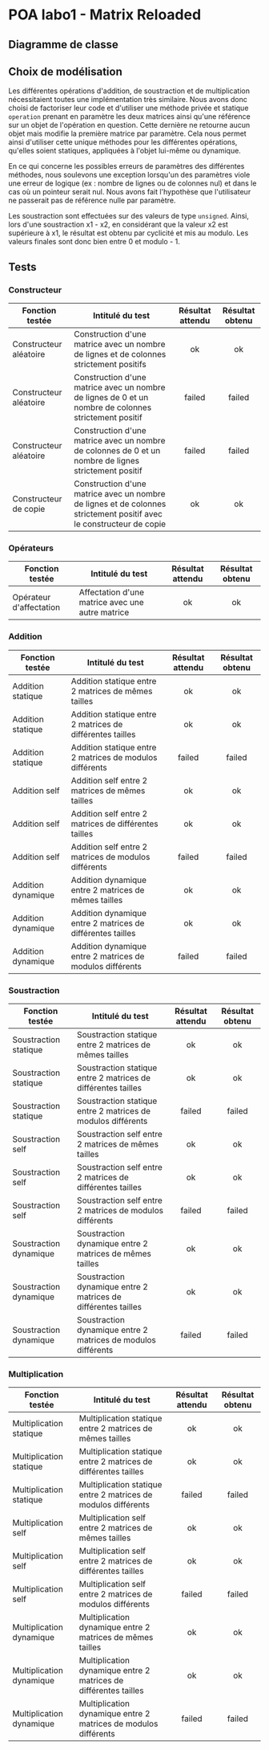 # POA labo1 - Matrix Reloaded
## Diagramme de classe

## Choix de modélisation

Les différentes opérations d'addition, de soustraction et de multiplication nécessitaient toutes une implémentation très similaire. Nous avons donc choisi de factoriser leur code et d'utiliser une méthode privée et statique `operation` prenant en paramètre les deux matrices ainsi qu'une référence sur un objet de l'opération en question. Cette dernière ne retourne aucun objet mais modifie la première matrice par paramètre. Cela nous permet ainsi d'utiliser cette unique méthodes pour les différentes opérations, qu'elles soient statiques, appliquées à l'objet lui-même ou dynamique.

En ce qui concerne les possibles erreurs de paramètres des différentes méthodes, nous soulevons une exception lorsqu'un des paramètres viole une erreur de logique (ex : nombre de lignes ou de colonnes nul) et dans le cas où un pointeur serait nul. Nous avons fait l'hypothèse que l'utilisateur ne passerait pas de référence nulle par paramètre.

Les soustraction sont effectuées sur des valeurs de type `unsigned`. Ainsi, lors d'une soustraction x1 - x2, en considérant que la valeur x2 est supérieure à x1, le résultat est obtenu par cyclicité et mis au modulo. Les valeurs finales sont donc bien entre 0 et modulo - 1.

## Tests

### Constructeur

| Fonction testée | Intitulé du test | Résultat attendu | Résultat obtenu |
|----------|-------------|:------:|:------:|
| Constructeur aléatoire | Construction d'une matrice avec un nombre de lignes et de colonnes strictement positifs | ok | ok |
| Constructeur aléatoire | Construction d'une matrice avec un nombre de lignes de 0 et un nombre de colonnes strictement positif | failed | failed |
| Constructeur aléatoire | Construction d'une matrice avec un nombre de colonnes de 0 et un nombre de lignes strictement positif | failed | failed |
| Constructeur de copie | Construction d'une matrice avec un nombre de lignes et de colonnes strictement positif avec le constructeur de copie | ok | ok |

### Opérateurs

| Fonction testée | Intitulé du test | Résultat attendu | Résultat obtenu |
|----------|-------------|:------:|:------:|
| Opérateur d'affectation | Affectation d'une matrice avec une autre matrice | ok | ok |

### Addition

| Fonction testée | Intitulé du test | Résultat attendu | Résultat obtenu |
|----------|-------------|:------:|:------:|
| Addition statique | Addition statique entre 2 matrices de mêmes tailles | ok | ok |
| Addition statique | Addition statique entre 2 matrices de différentes tailles | ok | ok |
| Addition statique | Addition statique entre 2 matrices de modulos différents | failed | failed |
| Addition self | Addition self entre 2 matrices de mêmes tailles | ok | ok |
| Addition self | Addition self entre 2 matrices de différentes tailles | ok | ok |
| Addition self | Addition self entre 2 matrices de modulos différents | failed | failed |
| Addition dynamique | Addition dynamique entre 2 matrices de mêmes tailles | ok | ok |
| Addition dynamique | Addition dynamique entre 2 matrices de différentes tailles | ok | ok |
| Addition dynamique | Addition dynamique entre 2 matrices de modulos différents | failed | failed |

### Soustraction

| Fonction testée | Intitulé du test | Résultat attendu | Résultat obtenu |
|----------|-------------|:------:|:------:|
| Soustraction statique | Soustraction statique entre 2 matrices de mêmes tailles | ok | ok |
| Soustraction statique | Soustraction statique entre 2 matrices de différentes tailles | ok | ok |
| Soustraction statique | Soustraction statique entre 2 matrices de modulos différents | failed | failed |
| Soustraction self | Soustraction self entre 2 matrices de mêmes tailles | ok | ok |
| Soustraction self | Soustraction self entre 2 matrices de différentes tailles | ok | ok |
| Soustraction self | Soustraction self entre 2 matrices de modulos différents | failed | failed |
| Soustraction dynamique | Soustraction dynamique entre 2 matrices de mêmes tailles | ok | ok |
| Soustraction dynamique | Soustraction dynamique entre 2 matrices de différentes tailles | ok | ok |
| Soustraction dynamique | Soustraction dynamique entre 2 matrices de modulos différents | failed | failed |

### Multiplication

| Fonction testée | Intitulé du test | Résultat attendu | Résultat obtenu |
|----------|-------------|:------:|:------:|
| Multiplication statique | Multiplication statique entre 2 matrices de mêmes tailles | ok | ok |
| Multiplication statique | Multiplication statique entre 2 matrices de différentes tailles | ok | ok |
| Multiplication statique | Multiplication statique entre 2 matrices de modulos différents | failed | failed |
| Multiplication self | Multiplication self entre 2 matrices de mêmes tailles | ok | ok |
| Multiplication self | Multiplication self entre 2 matrices de différentes tailles | ok | ok |
| Multiplication self | Multiplication self entre 2 matrices de modulos différents | failed | failed |
| Multiplication dynamique | Multiplication dynamique entre 2 matrices de mêmes tailles | ok | ok |
| Multiplication dynamique | Multiplication dynamique entre 2 matrices de différentes tailles | ok | ok |
| Multiplication dynamique | Multiplication dynamique entre 2 matrices de modulos différents | failed | failed |
